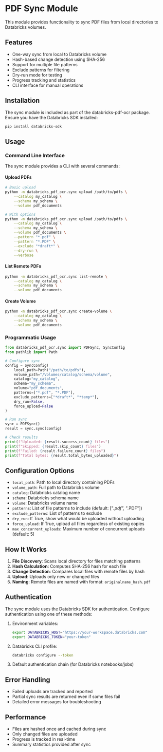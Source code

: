 # PDF Sync Module

This module provides functionality to sync PDF files from local directories to Databricks volumes.

## Features

- One-way sync from local to Databricks volume
- Hash-based change detection using SHA-256
- Support for multiple file patterns
- Exclude patterns for filtering
- Dry-run mode for testing
- Progress tracking and statistics
- CLI interface for manual operations

## Installation

The sync module is included as part of the databricks-pdf-ocr package. Ensure you have the Databricks SDK installed:

```bash
pip install databricks-sdk
```

## Usage

### Command Line Interface

The sync module provides a CLI with several commands:

#### Upload PDFs

```bash
# Basic upload
python -m databricks_pdf_ocr.sync upload /path/to/pdfs \
    --catalog my_catalog \
    --schema my_schema \
    --volume pdf_documents

# With options
python -m databricks_pdf_ocr.sync upload /path/to/pdfs \
    --catalog my_catalog \
    --schema my_schema \
    --volume pdf_documents \
    --pattern "*.pdf" \
    --pattern "*.PDF" \
    --exclude "*draft*" \
    --dry-run \
    --verbose
```

#### List Remote PDFs

```bash
python -m databricks_pdf_ocr.sync list-remote \
    --catalog my_catalog \
    --schema my_schema \
    --volume pdf_documents
```

#### Create Volume

```bash
python -m databricks_pdf_ocr.sync create-volume \
    --catalog my_catalog \
    --schema my_schema \
    --volume pdf_documents
```

### Programmatic Usage

```python
from databricks_pdf_ocr.sync import PDFSync, SyncConfig
from pathlib import Path

# Configure sync
config = SyncConfig(
    local_path=Path("/path/to/pdfs"),
    volume_path="/Volumes/catalog/schema/volume",
    catalog="my_catalog",
    schema="my_schema",
    volume="pdf_documents",
    patterns=["*.pdf", "*.PDF"],
    exclude_patterns=["*draft*", "*temp*"],
    dry_run=False,
    force_upload=False
)

# Run sync
sync = PDFSync()
result = sync.sync(config)

# Check results
print(f"Uploaded: {result.success_count} files")
print(f"Skipped: {result.skip_count} files")
print(f"Failed: {result.failure_count} files")
print(f"Total bytes: {result.total_bytes_uploaded}")
```

## Configuration Options

- `local_path`: Path to local directory containing PDFs
- `volume_path`: Full path to Databricks volume
- `catalog`: Databricks catalog name
- `schema`: Databricks schema name
- `volume`: Databricks volume name
- `patterns`: List of file patterns to include (default: ["*.pdf", "*.PDF"])
- `exclude_patterns`: List of patterns to exclude
- `dry_run`: If True, show what would be uploaded without uploading
- `force_upload`: If True, upload all files regardless of existing copies
- `max_concurrent_uploads`: Maximum number of concurrent uploads (default: 5)

## How It Works

1. **File Discovery**: Scans local directory for files matching patterns
2. **Hash Calculation**: Computes SHA-256 hash for each file
3. **Change Detection**: Compares local files with remote files by hash
4. **Upload**: Uploads only new or changed files
5. **Naming**: Remote files are named with format: `originalname_hash.pdf`

## Authentication

The sync module uses the Databricks SDK for authentication. Configure authentication using one of these methods:

1. Environment variables:
   ```bash
   export DATABRICKS_HOST="https://your-workspace.databricks.com"
   export DATABRICKS_TOKEN="your-token"
   ```

2. Databricks CLI profile:
   ```bash
   databricks configure --token
   ```

3. Default authentication chain (for Databricks notebooks/jobs)

## Error Handling

- Failed uploads are tracked and reported
- Partial sync results are returned even if some files fail
- Detailed error messages for troubleshooting

## Performance

- Files are hashed once and cached during sync
- Only changed files are uploaded
- Progress is tracked in real-time
- Summary statistics provided after sync